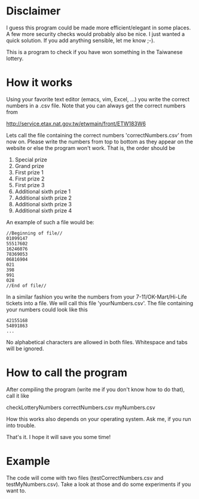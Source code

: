 # Disclaimer

I guess this program could be made more efficient/elegant in some places. A few more security checks would probably also be nice. I just wanted a quick solution. If you add anything sensible, let me know ;-).

This is a program to check if you have won something in the Taiwanese lottery.
	 	
# How it works
Using your favorite text editor (emacs, vim, Excel, …) you write the correct numbers in a .csv file. Note that you can always get the correct numbers from
	  
http://service.etax.nat.gov.tw/etwmain/front/ETW183W6

Lets call the file containing the correct numbers 'correctNumbers.csv' from now on. Please write the numbers from top to bottom as they appear on the website or else the program won't work. That is, the order should be 
	 	  	  	   			  	  		  
1. Special prize
2. Grand prize
3. First prize 1
4. First prize 2		
5. First prize 3
6. Additional sixth prize 1
7. Additional sixth prize 2	
8. Additional sixth prize 3	
9. Additional sixth prize 4	

An example of such a file would be:

```
//Beginning of file//
01099147
55517602
16246076
78369053
06816904
021
398
991
028
//End of file//
```

In a similar fashion you write the numbers from your 7-11/OK-Mart/Hi-Life tickets into a file. We will call this file 'yourNumbers.csv'. The file containing your numbers could look like this	  	 

```
42155168
54891863
...
```


No alphabetical characters are allowed in both files. Whitespace and tabs will be ignored.


# How to call the program
	   
After compiling the program (write me if you don't know how to do that), call it like

checkLotteryNumbers correctNumbers.csv myNumbers.csv
									   
How this works also depends on your operating system. Ask me, if you run into trouble. 

That's it. I hope it will save you some time!

# Example
The code will come with two files (testCorrectNumbers.csv and testMyNumbers.csv). Take a look at those and do some experiments if you want to.
